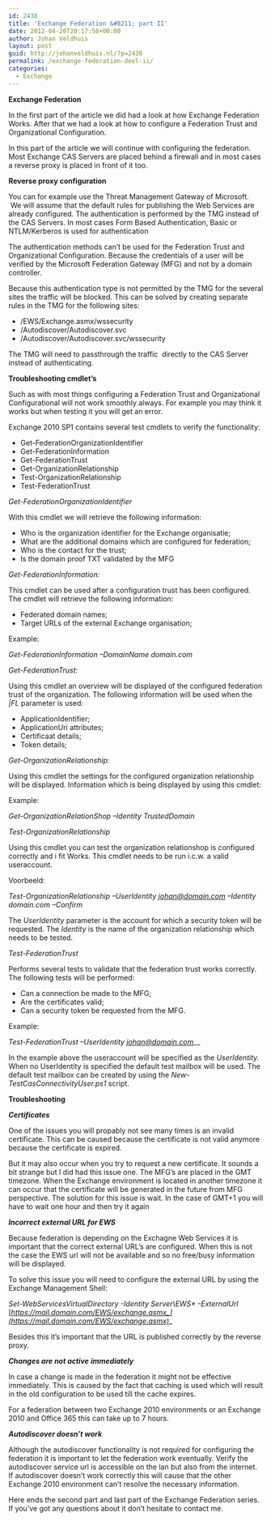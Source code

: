 ```yaml
---
id: 2438
title: 'Exchange Federation &#8211; part II'
date: 2012-04-26T20:17:58+00:00
author: Johan Veldhuis
layout: post
guid: http://johanveldhuis.nl/?p=2438
permalink: /exchange-federation-deel-ii/
categories:
  - Exchange
---
```

**Exchange Federation**

In the first part of the article we did had a look at how Exchange Federation Works. After that we had a look at how to configure a Federation Trust and Organizational Configuration.

In this part of the article we will continue with configuring the federation. Most Exchange CAS Servers are placed behind a firewall and in most cases a reverse proxy is placed in front of it too.

**Reverse proxy configuration**

You can for example use the Threat Management Gateway of Microsoft.  We will assume that the default rules for publishing the Web Services are already configured. The authentication is performed by the TMG instead of the CAS Servers. In most cases Form Based Authentication, Basic or NTLM/Kerberos is used for authentication

The authentication methods can’t be used for the Federation Trust and Organizational Configuration. Because the credentials of a user will be verified by the Microsoft Federation Gateway (MFG) and not by a domain controller.

Because this authentication type is not permitted by the TMG for the several sites the traffic will be blocked. This can be solved by creating separate rules in the TMG for the following sites:

  * /EWS/Exchange.asmx/wssecurity
  * /Autodiscover/Autodiscover.svc
  * /Autodiscover/Autodiscover.svc/wssecurity

The TMG will need to passthrough the traffic  directly to the CAS Server instead of authenticating.

**Troubleshooting cmdlet’s**

Such as with most things configuring a Federation Trust and Organizational Configurational will not work smoothly always. For example you may think it works but when testing it you will get an error.

Exchange 2010 SP1 contains several test cmdlets to verify the functionality:

  * Get-FederationOrganizationIdentifier
  * Get-FederationInformation
  * Get-FederationTrust
  * Get-OrganizationRelationship
  * Test-OrganizationRelationship
  * Test-FederationTrust

_Get-FederationOrganizationIdentifier_

With this cmdlet we will retrieve the following information:

  * Who is the organization identifier for the Exchange organisatie;
  * What are the additional domains which are configured for federation;
  * Who is the contact for the trust;
  * Is the domain proof TXT validated by the MFG

_Get-FederationInformation:_

This cmdlet can be used after a configuration trust has been configured. The cmdlet will retrieve the following information:

  * Federated domain names;
  * Target URLs of the external Exchange organisation;

Example:

_Get-FederationInformation –DomainName domain.com_

_Get-FederationTrust:_

Using this cmdlet an overview will be displayed of the configured federation trust of the organization. The following information will be used when the _|FL_ parameter is used:

  * ApplicationIdentifier;
  * ApplicationUri attributes;
  * Certificaat details;
  * Token details;

_Get-OrganizationRelationship:_

Using this cmdlet the settings for the configured organization relationship will be displayed. Information which is being displayed by using this cmdlet:

Example:

_Get-OrganizationRelationShop –Identity TrustedDomain_

_Test-OrganizationRelationship_

Using this cmdlet you can test the organization relationshop is configured correctly and i fit Works. This cmdlet needs to be run i.c.w. a valid useraccount.

Voorbeeld:

_Test-OrganizationRelationship –UserIdentity_ [_johan@domain.com_](mailto:johan@domain.com) _–Identity domain.com –Confirm_

The _UserIdentity_ parameter is the account for which a security token will be requested. The _Identity_ is the name of the organization relationship which needs to be tested.

_Test-FederationTrust_

Performs several tests to validate that the federation trust works correctly. The following tests will be performed:

  * Can a connection be made to the MFG;
  * Are the certificates valid;
  * Can a security token be requested from the MFG.

Example:

_Test-FederationTrust –UserIdentity_ [_johan@domain.com_](mailto:johan@domain.com)__

In the example above the useraccount will be specified as the _UserIdentity._ When no UserIdentity is specified the default test mailbox will be used. The default test mailbox can be created by using the _New-TestCasConnectivityUser.ps1_ script.

**Troubleshooting**

**_Certificates_**

One of the issues you will propably not see many times is an invalid certificate. This can be caused because the certificate is not valid anymore because the certificate is expired.

But it may also occur when you try to request a new certificate. It sounds a bit strange but I did had this issue one. The MFG’s are placed in the GMT timezone. When the Exchange environment is located in another timezone it can occur that the certificate will be generated in the future from MFG perspective. The solution for this issue is wait. In the case of GMT+1 you will have to wait one hour and then try it again

**_Incorrect external URL for EWS_**

Because federation is depending on the Exchagne Web Services it is important that the correct external URL’s are configured. When this is not the case the EWS url will not be available and so no free/busy information will be displayed.

To solve this issue you will need to configure the external URL by using the Exchange Management Shell:

_Set-WebServicesVirtualDirectory -Identity Server\EWS* -ExternalUrl_ [_https://mail.domain.com/EWS/exchange.asmx_](https://mail.domain.com/EWS/exchange.asmx)__

Besides this it’s important that the URL is published correctly by the reverse proxy.

**_Changes are not active_** **_immediately_**

In case a change is made in the federation it might not be effective immediately. This is caused by the fact that caching is used which will result in the old configuration to be used till the cache expires.

For a federation between two Exchange 2010 environments or an Exchange 2010 and Office 365 this can take up to 7 hours.

**_Autodiscover doesn’t work_**

Although the autodiscover functionality is not required for configuring the federation it is important to let the federation work eventually. Verify the autodiscover service url is accessible on the lan but also from the internet. If autodiscover doesn’t work correctly this will cause that the other Exchange 2010 environment can’t resolve the necessary information.

Here ends the second part and last part of the Exchange Federation series. If you&#8217;ve got any questions about it don&#8217;t hesitate to contact me.